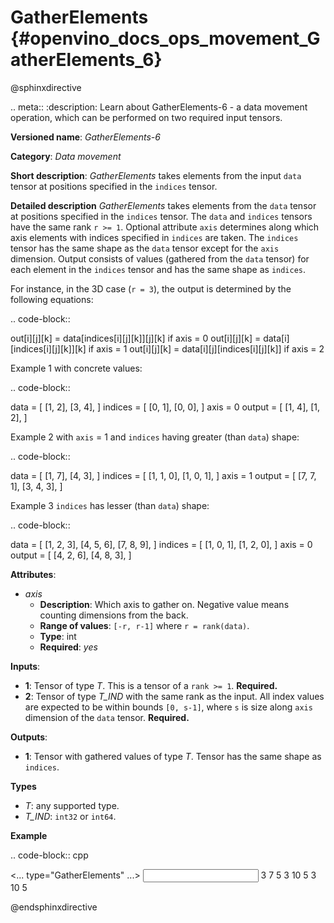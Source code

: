# GatherElements {#openvino_docs_ops_movement_GatherElements_6}


@sphinxdirective

.. meta::
  :description: Learn about GatherElements-6 - a data movement operation, 
                which can be performed on two required input tensors.

**Versioned name**: *GatherElements-6*

**Category**: *Data movement*

**Short description**: *GatherElements* takes elements from the input ``data`` tensor at positions specified in the ``indices`` tensor.

**Detailed description** *GatherElements* takes elements from the ``data`` tensor at positions specified 
in the ``indices`` tensor. The ``data`` and ``indices`` tensors have the same rank ``r >= 1``. Optional 
attribute ``axis`` determines along which axis elements with indices specified in ``indices`` are taken. 
The ``indices`` tensor has the same shape as the ``data`` tensor except for the ``axis`` dimension. 
Output consists of values (gathered from the ``data`` tensor) for each element in the ``indices`` tensor
and has the same shape as ``indices``.

For instance, in the 3D case (``r = 3``), the output is determined by the following equations:

.. code-block::

   out[i][j][k] = data[indices[i][j][k]][j][k] if axis = 0
   out[i][j][k] = data[i][indices[i][j][k]][k] if axis = 1
   out[i][j][k] = data[i][j][indices[i][j][k]] if axis = 2

Example 1 with concrete values:

.. code-block::

   data = [
       [1, 2],
       [3, 4],
   ]
   indices = [
       [0, 1],
       [0, 0],
   ]
   axis = 0
   output = [
       [1, 4],
       [1, 2],
   ]

Example 2 with ``axis`` = 1 and ``indices`` having greater (than ``data``) shape:

.. code-block::

   data = [
       [1, 7],
       [4, 3],
   ]
   indices = [
       [1, 1, 0],
       [1, 0, 1],
   ]
   axis = 1
   output = [
       [7, 7, 1],
       [3, 4, 3],
   ]


Example 3 ``indices`` has lesser (than ``data``) shape:

.. code-block::

   data = [
       [1, 2, 3],
       [4, 5, 6],
       [7, 8, 9],
   ]
   indices = [
       [1, 0, 1],
       [1, 2, 0],
   ]
   axis = 0
   output = [
       [4, 2, 6],
       [4, 8, 3],
   ]


**Attributes**:

* *axis*
  * **Description**: Which axis to gather on. Negative value means counting dimensions from the back.
  * **Range of values**: ``[-r, r-1]`` where ``r = rank(data)``.
  * **Type**: int
  * **Required**: *yes*


**Inputs**:

* **1**:  Tensor of type *T*. This is a tensor of a ``rank >= 1``. **Required.**
* **2**:  Tensor of type *T_IND* with the same rank as the input. All index values are expected to be 
  within bounds ``[0, s-1]``, where ``s`` is size along ``axis`` dimension of the ``data`` tensor. **Required.**

**Outputs**:

* **1**: Tensor with gathered values of type *T*. Tensor has the same shape as ``indices``.

**Types**

* *T*: any supported type.
* *T_IND*: ``int32`` or ``int64``.

**Example**

.. code-block:: cpp

   <... type="GatherElements" ...>
       <data axis="1" />
       <input>
           <port id="0">
               <dim>3</dim>
               <dim>7</dim>
               <dim>5</dim>
           </port>
           <port id="1">
               <dim>3</dim>
               <dim>10</dim>
               <dim>5</dim>
           </port>
       </input>
       <output>
           <port id="2">
               <dim>3</dim>
               <dim>10</dim>
               <dim>5</dim>
           </port>
       </output>
   </layer>



@endsphinxdirective

